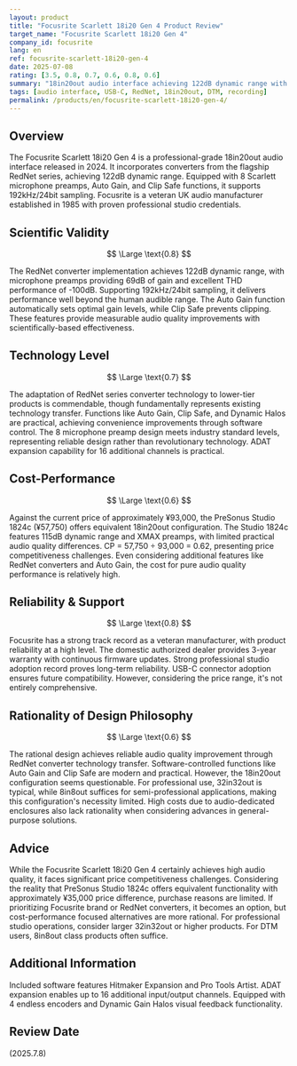 ```yaml
---
layout: product
title: "Focusrite Scarlett 18i20 Gen 4 Product Review"
target_name: "Focusrite Scarlett 18i20 Gen 4"
company_id: focusrite
lang: en
ref: focusrite-scarlett-18i20-gen-4
date: 2025-07-08
rating: [3.5, 0.8, 0.7, 0.6, 0.8, 0.6]
summary: "18in20out audio interface achieving 122dB dynamic range with RedNet converters. Excellent audio quality but faces price competitiveness challenges."
tags: [audio interface, USB-C, RedNet, 18in20out, DTM, recording]
permalink: /products/en/focusrite-scarlett-18i20-gen-4/
---
```


## Overview

The Focusrite Scarlett 18i20 Gen 4 is a professional-grade 18in20out audio interface released in 2024. It incorporates converters from the flagship RedNet series, achieving 122dB dynamic range. Equipped with 8 Scarlett microphone preamps, Auto Gain, and Clip Safe functions, it supports 192kHz/24bit sampling. Focusrite is a veteran UK audio manufacturer established in 1985 with proven professional studio credentials.

## Scientific Validity

$$ \Large \text{0.8} $$

The RedNet converter implementation achieves 122dB dynamic range, with microphone preamps providing 69dB of gain and excellent THD performance of -100dB. Supporting 192kHz/24bit sampling, it delivers performance well beyond the human audible range. The Auto Gain function automatically sets optimal gain levels, while Clip Safe prevents clipping. These features provide measurable audio quality improvements with scientifically-based effectiveness.

## Technology Level

$$ \Large \text{0.7} $$

The adaptation of RedNet series converter technology to lower-tier products is commendable, though fundamentally represents existing technology transfer. Functions like Auto Gain, Clip Safe, and Dynamic Halos are practical, achieving convenience improvements through software control. The 8 microphone preamp design meets industry standard levels, representing reliable design rather than revolutionary technology. ADAT expansion capability for 16 additional channels is practical.

## Cost-Performance

$$ \Large \text{0.6} $$

Against the current price of approximately ¥93,000, the PreSonus Studio 1824c (¥57,750) offers equivalent 18in20out configuration. The Studio 1824c features 115dB dynamic range and XMAX preamps, with limited practical audio quality differences. CP = 57,750 ÷ 93,000 = 0.62, presenting price competitiveness challenges. Even considering additional features like RedNet converters and Auto Gain, the cost for pure audio quality performance is relatively high.

## Reliability & Support

$$ \Large \text{0.8} $$

Focusrite has a strong track record as a veteran manufacturer, with product reliability at a high level. The domestic authorized dealer provides 3-year warranty with continuous firmware updates. Strong professional studio adoption record proves long-term reliability. USB-C connector adoption ensures future compatibility. However, considering the price range, it's not entirely comprehensive.

## Rationality of Design Philosophy

$$ \Large \text{0.6} $$

The rational design achieves reliable audio quality improvement through RedNet converter technology transfer. Software-controlled functions like Auto Gain and Clip Safe are modern and practical. However, the 18in20out configuration seems questionable. For professional use, 32in32out is typical, while 8in8out suffices for semi-professional applications, making this configuration's necessity limited. High costs due to audio-dedicated enclosures also lack rationality when considering advances in general-purpose solutions.

## Advice

While the Focusrite Scarlett 18i20 Gen 4 certainly achieves high audio quality, it faces significant price competitiveness challenges. Considering the reality that PreSonus Studio 1824c offers equivalent functionality with approximately ¥35,000 price difference, purchase reasons are limited. If prioritizing Focusrite brand or RedNet converters, it becomes an option, but cost-performance focused alternatives are more rational. For professional studio operations, consider larger 32in32out or higher products. For DTM users, 8in8out class products often suffice.

## Additional Information

Included software features Hitmaker Expansion and Pro Tools Artist. ADAT expansion enables up to 16 additional input/output channels. Equipped with 4 endless encoders and Dynamic Gain Halos visual feedback functionality.

## Review Date

(2025.7.8)